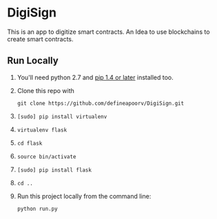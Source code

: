 # DigiSign

This is an app to digitize smart contracts. An Idea to use blockchains to create smart contracts.




## Run Locally
1. You'll need python 2.7 and [pip 1.4 or later](http://www.pip-installer.org/en/latest/installing.html) installed too.

2. Clone this repo with

   ```
   git clone https://github.com/defineapoorv/DigiSign.git
   ```


3. ```
   [sudo] pip install virtualenv
   ```

4. ```
   virtualenv flask
   ```

5. ```
   cd flask
   ```

6. ```
   source bin/activate
   ```

7. ```
   [sudo] pip install flask
   ```
8. ```
   cd ..
   ```
9. Run this project locally from the command line:

   ```
   python run.py
   ```